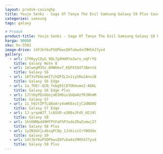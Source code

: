 ```yaml
---
layout: produk-casinghp
title: Youjo Senki - Saga Of Tanya The Evil Samsung Galaxy S9 Plus Case
categories: samsung
tags: galaxy

# Produk
product-title: Youjo Senki - Saga Of Tanya The Evil Samsung Galaxy S9 Plus Case
harga: 90000
sku: hn-5501
image-drive: 14YJkY6uPSOPbwsQ9fubw4xCMH54J7yxd
gallery:
  - url: 1TH6yyCOyG_9QL7g4HdHYa3wro_oqFrYQ
    title: Galaxy Note 8
  - url: 1mlwegM3Sv_8HWHew7_KGPXtOd7JBentd
    title: Galaxy S6
  - url: 16T3sPEmLmmITzhQPZL2v1iySRw1AnxiB
    title: Galaxy S6 Edge
  - url: 1a_fDEr-QCN_febg91C87OKmumoZ-A6AL
    title: Galaxy S6 Edge Plus
  - url: 1JltHyPQsGUojaKIH0io1bQaHzfRJNhmM
    title: Galaxy S7
  - url: 11_h92tZPTLQ8oAry4vWhEovIjC2dND0O
    title: Galaxy S7 Edge
  - url: 1J-yrqxWJT_lcASVD-o3R8vJFdV_H2J4l
    title: Galaxy S8
  - url: 1htKNMpd49HTPtFaFhP3sdxIRaZumwj27
    title: Galaxy S8 Plus
  - url: 1yZN3GhjL4bsqPC8p_1Jz6izzIrY0OU9x
    title: Galaxy S9
  - url: 14YJkY6uPSOPbwsQ9fubw4xCMH54J7yxd
    title: Galaxy S9 Plus
---
```

